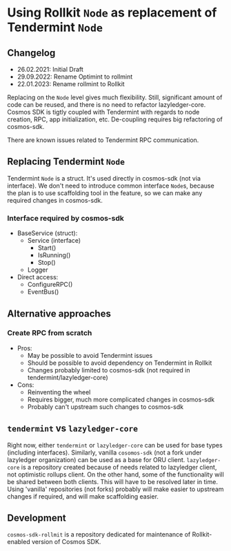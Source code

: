 # Using Rollkit `Node` as replacement of Tendermint `Node`

## Changelog

- 26.02.2021: Initial Draft
- 29.09.2022: Rename Optimint to rollmint
- 22.01.2023: Rename rollmint to Rollkit

Replacing on the `Node` level gives much flexibility. Still, significant amount of code can be reused, and there is no need to refactor lazyledger-core.
Cosmos SDK is tigtly coupled with Tendermint with regards to node creation, RPC, app initialization, etc. De-coupling requires big refactoring of cosmos-sdk.

There are known issues related to Tendermint RPC communication.

## Replacing Tendermint `Node`

Tendermint `Node` is a struct. It's used directly in cosmos-sdk (not via interface).
We don't need to introduce common interface `Node`s, because the plan is to use scaffolding tool in the feature, so we can make any required changes in cosmos-sdk.

### Interface required by cosmos-sdk

- BaseService (struct):
  - Service (interface)
    - Start()
    - IsRunning()
    - Stop()
  - Logger
- Direct access:
  - ConfigureRPC()
  - EventBus()

## Alternative approaches

### Create RPC from scratch

- Pros:
  - May be possible to avoid Tendermint issues
  - Should be possible to avoid dependency on Tendermint in Rollkit
  - Changes probably limited to cosmos-sdk (not required in tendermint/lazyledger-core)
- Cons:
  - Reinventing the wheel
  - Requires bigger, much more complicated changes in cosmos-sdk
  - Probably can't upstream such changes to cosmos-sdk

## `tendermint` vs `lazyledger-core`

Right now, either `tendermint` or `lazyledger-core` can be used for base types (including interfaces).
Similarly, vanilla `cosomos-sdk` (not a fork under lazyledger organization) can be used as a base for ORU client.
`lazyledger-core` is a repository created because of needs related to lazyledger client, not optimistic rollups client.
On the other hand, some of the functionality will be shared between both clients. This will have to be resolved later in time.
Using 'vanilla' repositories (not forks) probably will make easier to upstream changes if required, and will make scaffolding
easier.

## Development

`cosmos-sdk-rollmit` is a repository dedicated for maintenance of Rollkit-enabled version of Cosmos SDK.
